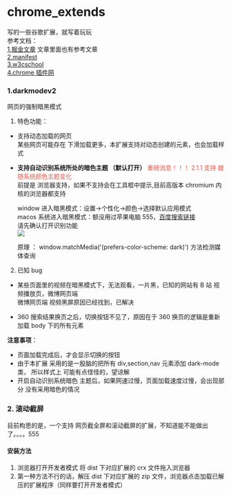 # chrome_extends

写的一些谷歌扩展，就写着玩玩  
参考文档：  
[1.掘金文章](https://juejin.im/post/5e8ea783f265da47f60eae7e#heading-9)  文章里面也有参考文章  
[2.manifest](https://developer.chrome.com/extensions/manifest)  
[3.w3cschool](https://www.w3cschool.cn/kesyi/kesyi-m5uo24rx.html)  
[4.chrome 插件网](https://huajiakeji.com/dev/2019-01/1784.html)

### 1.darkmodev2

网页的强制暗黑模式

1. 特色功能：

-   支持动态加载的网页  
    某些网页可能存在 下滑加载更多，本扩展支持对动态创建的元素，也会加载样式
-   **支持自动识别系统所处的暗色主题 （默认打开）** <span style="color:#E05749">重磅消息！！！ 2.1.1 支持 跟随系统颜色主题变化</span>  
    前提是 浏览器支持，如果不支持会在工具框中提示,目前高版本 chromium 内核的浏览器都支持

    window 进入暗黑模式：设置->个性化->颜色->选择默认应用模式  
    macos 系统进入暗黑模式：额没用过苹果电脑 555，[百度搜索链接](http://zhongce.sina.com.cn/article/view/31432/)  
    请先确认打开识别功能  
    ![](https://ftp.bmp.ovh/imgs/2020/06/d0a15f822c6ad4c8.png)

    原理 ： window.matchMedia('(prefers-color-scheme: dark)') 方法检测媒体查询

2. 已知 bug

-   某些页面里的视频在暗黑模式下，无法观看，一片黑，已知的网站有 B 站 视频播放页，微博网页端  
    微博网页端 视频黑屏原因已经找到，已解决

-   360 搜索结果换页之后，切换按钮不见了，原因在于 360 换页的逻辑是重新加载 body 下的所有元素

**注意事项**：

-   页面加载完成后，才会显示切换的按钮
-   由于本扩展 采用的是一股脑的把所有 div,section,nav 元素添加 dark-mode 类， 所以样式上 可能有点怪怪的，望谅解
-   开启自动识别系统暗色 主题后，如果网速过慢，页面加载速度过慢，会出现部分 没有采用暗色的情况

### 2. 滚动截屏

目前构思的是，一个支持 网页截全屏和滚动截屏的扩展，不知道能不能做出了。。。。555

#### 安装方法

1. 浏览器打开开发者模式 将 dist 下对应扩展的 crx 文件拖入浏览器
2. 第一种方法不行的话，解压 dist 下对应扩展的 zip 文件，浏览器点击加载已解压的扩展程序（同样要打开开发者模式）
